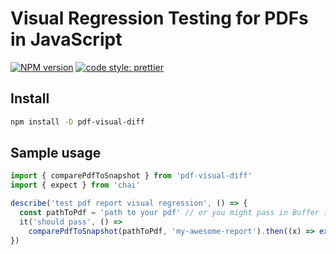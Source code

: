 # Visual Regression Testing for PDFs in JavaScript

[![NPM version][npm-badge-url]][npm-url]
[![code style: prettier][prettier-badge-url]][prettier-url]

## Install

```sh
npm install -D pdf-visual-diff
```

[npm-url]: https://www.npmjs.com/package/pdf-visual-diff
[npm-badge-url]: https://img.shields.io/npm/v/pdf-visual-diff.svg
[prettier-url]: https://github.com/prettier/prettier
[prettier-badge-url]: https://img.shields.io/badge/code_style-prettier-ff69b4.svg

## Sample usage

```js
import { comparePdfToSnapshot } from 'pdf-visual-diff'
import { expect } from 'chai'

describe('test pdf report visual regression', () => {
  const pathToPdf = 'path to your pdf' // or you might pass in Buffer instead
  it('should pass', () =>
    comparePdfToSnapshot(pathToPdf, 'my-awesome-report').then((x) => expect(x).to.be.true))
})
```